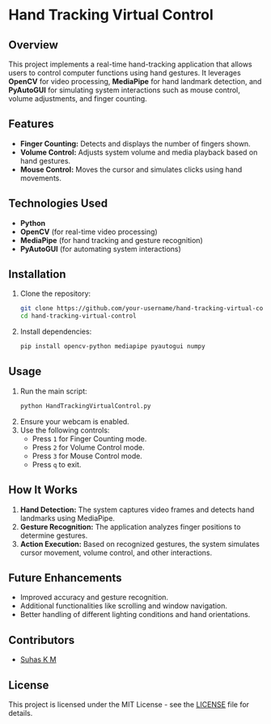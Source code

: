 # Hand Tracking Virtual Control

## Overview
This project implements a real-time hand-tracking application that allows users to control computer functions using hand gestures. It leverages **OpenCV** for video processing, **MediaPipe** for hand landmark detection, and **PyAutoGUI** for simulating system interactions such as mouse control, volume adjustments, and finger counting.

## Features
- **Finger Counting:** Detects and displays the number of fingers shown.
- **Volume Control:** Adjusts system volume and media playback based on hand gestures.
- **Mouse Control:** Moves the cursor and simulates clicks using hand movements.

## Technologies Used
- **Python**
- **OpenCV** (for real-time video processing)
- **MediaPipe** (for hand tracking and gesture recognition)
- **PyAutoGUI** (for automating system interactions)

## Installation
1. Clone the repository:
   ```sh
   git clone https://github.com/your-username/hand-tracking-virtual-control.git
   cd hand-tracking-virtual-control
   ```
2. Install dependencies:
   ```sh
   pip install opencv-python mediapipe pyautogui numpy
   ```

## Usage
1. Run the main script:
   ```sh
   python HandTrackingVirtualControl.py
   ```
2. Ensure your webcam is enabled.
3. Use the following controls:
   - Press `1` for Finger Counting mode.
   - Press `2` for Volume Control mode.
   - Press `3` for Mouse Control mode.
   - Press `q` to exit.

## How It Works
1. **Hand Detection:** The system captures video frames and detects hand landmarks using MediaPipe.
2. **Gesture Recognition:** The application analyzes finger positions to determine gestures.
3. **Action Execution:** Based on recognized gestures, the system simulates cursor movement, volume control, and other interactions.

## Future Enhancements
- Improved accuracy and gesture recognition.
- Additional functionalities like scrolling and window navigation.
- Better handling of different lighting conditions and hand orientations.

## Contributors
- [Suhas K M]((https://github.com/suhaskm28))

## License
This project is licensed under the MIT License - see the [LICENSE](LICENSE) file for details.
